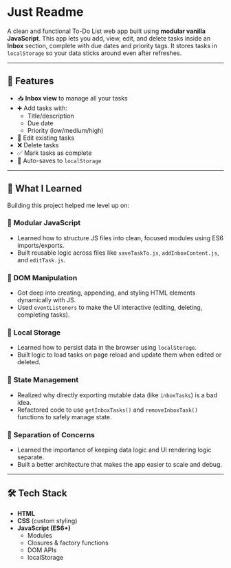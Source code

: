 # Just Readme 

A clean and functional To-Do List web app built using **modular vanilla JavaScript**. This app lets you add, view, edit, and delete tasks inside an **Inbox** section, complete with due dates and priority tags. It stores tasks in `localStorage` so your data sticks around even after refreshes.

---

## 🚀 Features

- 📥 **Inbox view** to manage all your tasks
- ➕ Add tasks with:
  - Title/description
  - Due date
  - Priority (low/medium/high)
- 📝 Edit existing tasks
- ❌ Delete tasks
- ✅ Mark tasks as complete
- 💾 Auto-saves to `localStorage`

---

## 🧠 What I Learned

Building this project helped me level up on:

### 🔹 **Modular JavaScript**
- Learned how to structure JS files into clean, focused modules using ES6 imports/exports.
- Built reusable logic across files like `saveTaskTo.js`, `addInboxContent.js`, and `editTask.js`.

### 🔹 **DOM Manipulation**
- Got deep into creating, appending, and styling HTML elements dynamically with JS.
- Used `eventListeners` to make the UI interactive (editing, deleting, completing tasks).

### 🔹 **Local Storage**
- Learned how to persist data in the browser using `localStorage`.
- Built logic to load tasks on page reload and update them when edited or deleted.

### 🔹 **State Management**
- Realized why directly exporting mutable data (like `inboxTasks`) is a bad idea.
- Refactored code to use `getInboxTasks()` and `removeInboxTask()` functions to safely manage state.

### 🔹 **Separation of Concerns**
- Learned the importance of keeping data logic and UI rendering logic separate.
- Built a better architecture that makes the app easier to scale and debug.

---

## 🛠️ Tech Stack

- **HTML**
- **CSS** (custom styling)
- **JavaScript (ES6+)**
  - Modules
  - Closures & factory functions
  - DOM APIs
  - localStorage
